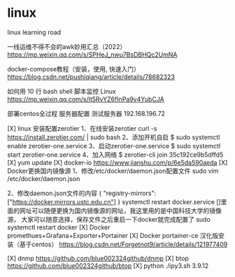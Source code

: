 # linux
linux learning road

一线运维不得不会的awk妙用汇总（2022）
https://mp.weixin.qq.com/s/SPHeJ_nwu7BsDBHQc2UmNA

docker-compose教程（安装，使用, 快速入门）
https://blog.csdn.net/pushiqiang/article/details/78682323 

如何用 10 行 bash shell 脚本监控 Linux
https://mp.weixin.qq.com/s/lt5RvYZ6fInPa9v4YubCJA

部署centos全过程
服务器配置
测试服务器  192.168.196.72

[X] linux 安装配置zerotier
1、在线安装zerotier
curl -s https://install.zerotier.com/ | sudo bash
2、添加开机自启
$ sudo systemctl enable zerotier-one.service
3、启动zerotier-one.service
$ sudo systemctl start zerotier-one.service
4、加入网络
$ zerotier-cli join 35c192ce9b5dffd5
[X]  yum update
[X] docker-io
https://www.jianshu.com/p/6e5da590aeda
[X] Docker更换国内镜像源
1、修改/etc/docker/daemon.json配置文件
sudo vim /etc/docker/daemon.json

2、修改daemon.json文件的内容
{ "registry-mirrors": ["https://docker.mirrors.ustc.edu.cn"] } systemctl restart docker.service
[]里面的网址可以随便更换为国内镜像源的网址，我这里用的是中国科技大学的镜像源，
大家可以随意选择，保存文件之后重启一下docker就完成配置了
sudo systemctl restart docker
[X] Docker
promethues+Grafana+Exporter+Portainer
[X] Docker portainer-ce 汉化版安装（基于centos）
https://blog.csdn.net/Forgetnot9/article/details/121977409

[X] dnmp
https://github.com/blue002324github/dnmp
[X] btop
https://github.com/blue002324github/btop
[X] python
./ipy3.sh 3.9.12

